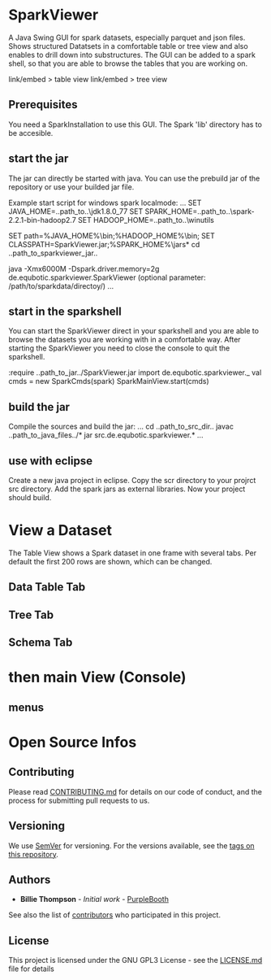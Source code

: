# SparkViewer

A Java Swing GUI for spark datasets, especially parquet and json files.
Shows structured Datatsets in a comfortable table or tree view and also enables to drill down into substructures.
The GUI can be added to a spark shell, so that you are able to browse the tables that you are working on.

link/embed > table view
link/embed > tree view

## Prerequisites
You need a SparkInstallation to use this GUI.
The Spark 'lib' directory has to be accesible. 

## start the jar

The jar can directly be started with java.
You can use the prebuild jar of the repository or use your builded jar file.

Example start script for windows spark localmode:
...
SET JAVA_HOME=..path_to..\jdk1.8.0_77
SET SPARK_HOME=..path_to..\spark-2.2.1-bin-hadoop2.7
SET HADOOP_HOME=..path_to..\winutils

SET path=%JAVA_HOME%\bin;%HADOOP_HOME%\bin;
SET CLASSPATH=SparkViewer.jar;%SPARK_HOME%\jars\*
cd ..path_to_sparkviewer_jar..

java -Xmx6000M -Dspark.driver.memory=2g de.equbotic.sparkviewer.SparkViewer (optional parameter: /path/to/sparkdata/directoy/)
...


## start in the sparkshell

You can start the SparkViewer direct in your sparkshell and you are able to browse the datasets you are working with in a comfortable way.
After starting the SparkViewer you need to close the console to quit the sparkshell.

:require ..path_to_jar../SparkViewer.jar
import de.equbotic.sparkviewer._
val cmds = new SparkCmds(spark)
SparkMainView.start(cmds)

## build the jar

Compile the sources and build the jar:
...
cd ..path_to_src_dir..
javac ..path_to_java_files../*
jar   src.de.equbotic.sparkviewer.*
...

## use with eclipse

Create a new java project in eclipse.
Copy the scr directory to your projrct src directory.
Add the spark jars as external libraries.
Now your project should build.

# View a Dataset

The Table View shows a Spark dataset in one frame with several tabs.
Per default the first 200 rows are shown, which can be changed. 

## Data Table Tab
 
## Tree Tab

## Schema Tab


# then main View (Console)

## menus


# Open Source Infos

## Contributing

Please read [CONTRIBUTING.md](https://gist.github.com/PurpleBooth/b24679402957c63ec426) for details on our code of conduct, and the process for submitting pull requests to us.

## Versioning

We use [SemVer](http://semver.org/) for versioning. For the versions available, see the [tags on this repository](https://github.com/your/project/tags). 

## Authors

* **Billie Thompson** - *Initial work* - [PurpleBooth](https://github.com/PurpleBooth)

See also the list of [contributors](https://github.com/your/project/contributors) who participated in this project.

## License

This project is licensed under the GNU GPL3 License - see the [LICENSE.md](LICENSE.md) file for details

